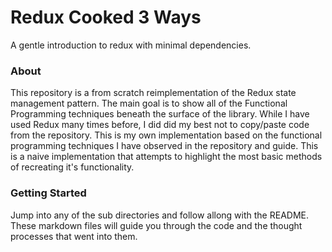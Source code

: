# Redux Cooked 3 Ways
A gentle introduction to redux with minimal dependencies.

### About
This repository is a from scratch reimplementation of the Redux state management pattern.
The main goal is to show all of the Functional Programming techniques beneath the surface of the library. While I have used Redux many times before, I did did my best not to copy/paste code from the repository. This is my own implementation based on the functional programming techniques I have observed in the repository and guide. This is a naive implementation that attempts to highlight the most basic methods of recreating it's functionality.

### Getting Started
Jump into any of the sub directories and follow allong with the README. These markdown files will guide you through the code and the thought processes that went into them.
